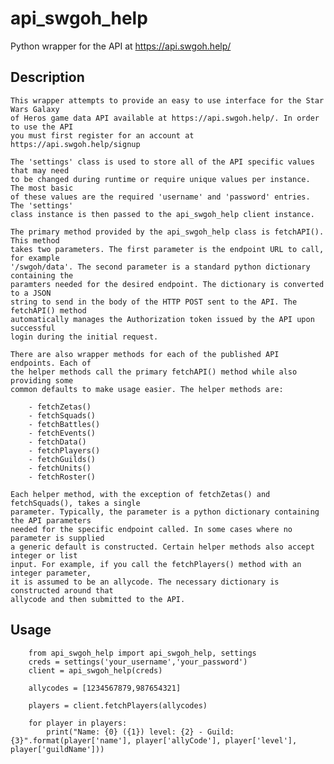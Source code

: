 # api_swgoh_help
Python wrapper for the API at https://api.swgoh.help/

## Description

	This wrapper attempts to provide an easy to use interface for the Star Wars Galaxy 
	of Heros game data API available at https://api.swgoh.help/. In order to use the API
	you must first register for an account at https://api.swgoh.help/signup

	The 'settings' class is used to store all of the API specific values that may need
	to be changed during runtime or require unique values per instance. The most basic
	of these values are the required 'username' and 'password' entries. The 'settings'
	class instance is then passed to the api_swgoh_help client instance.

	The primary method provided by the api_swgoh_help class is fetchAPI(). This method
	takes two parameters. The first parameter is the endpoint URL to call, for example 
	'/swgoh/data'. The second parameter is a standard python dictionary containing the
	paramters needed for the desired endpoint. The dictionary is converted to a JSON 
	string to send in the body of the HTTP POST sent to the API. The fetchAPI() method
	automatically manages the Authorization token issued by the API upon successful
	login during the initial request.

	There are also wrapper methods for each of the published API endpoints. Each of 
	the helper methods call the primary fetchAPI() method while also providing some
	common defaults to make usage easier. The helper methods are:

		- fetchZetas()
		- fetchSquads()
		- fetchBattles()
		- fetchEvents()
		- fetchData()
		- fetchPlayers()
		- fetchGuilds()
		- fetchUnits()
		- fetchRoster()

	Each helper method, with the exception of fetchZetas() and fetchSquads(), takes a single
	parameter. Typically, the parameter is a python dictionary containing the API parameters
	needed for the specific endpoint called. In some cases where no parameter is supplied
	a generic default is constructed. Certain helper methods also accept integer or list
	input. For example, if you call the fetchPlayers() method with an integer parameter,
	it is assumed to be an allycode. The necessary dictionary is constructed around that
	allycode and then submitted to the API.

## Usage

```
	from api_swgoh_help import api_swgoh_help, settings
	creds = settings('your_username','your_password')
	client = api_swgoh_help(creds)

	allycodes = [1234567879,987654321]

	players = client.fetchPlayers(allycodes)

	for player in players:
	    print("Name: {0} ({1}) level: {2} - Guild: {3}".format(player['name'], player['allyCode'], player['level'], player['guildName']))
```
